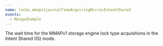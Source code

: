 ```yaml
---
name: locks.mmapv1journalTimeAcquiringMicrosIntentShared
events:
  - MongodSample
---
```


The wait time for the MMAPv1 storage engine lock type acquisitions in the Intent Shared (IS) mode.